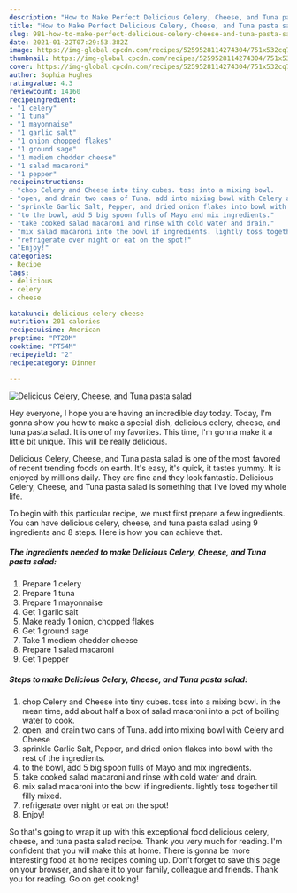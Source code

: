 ```yaml
---
description: "How to Make Perfect Delicious Celery, Cheese, and Tuna pasta salad"
title: "How to Make Perfect Delicious Celery, Cheese, and Tuna pasta salad"
slug: 981-how-to-make-perfect-delicious-celery-cheese-and-tuna-pasta-salad
date: 2021-01-22T07:29:53.382Z
image: https://img-global.cpcdn.com/recipes/5259528114274304/751x532cq70/delicious-celery-cheese-and-tuna-pasta-salad-recipe-main-photo.jpg
thumbnail: https://img-global.cpcdn.com/recipes/5259528114274304/751x532cq70/delicious-celery-cheese-and-tuna-pasta-salad-recipe-main-photo.jpg
cover: https://img-global.cpcdn.com/recipes/5259528114274304/751x532cq70/delicious-celery-cheese-and-tuna-pasta-salad-recipe-main-photo.jpg
author: Sophia Hughes
ratingvalue: 4.3
reviewcount: 14160
recipeingredient:
- "1 celery"
- "1 tuna"
- "1 mayonnaise"
- "1 garlic salt"
- "1 onion chopped flakes"
- "1 ground sage"
- "1 mediem chedder cheese"
- "1 salad macaroni"
- "1 pepper"
recipeinstructions:
- "chop Celery and Cheese into tiny cubes. toss into a mixing bowl.       in the mean time, add about half a box of salad macaroni into a pot of boiling water to cook."
- "open, and drain two cans of Tuna. add into mixing bowl with Celery and Cheese"
- "sprinkle Garlic Salt, Pepper, and dried onion flakes into bowl with the rest of the ingredients."
- "to the bowl, add 5 big spoon fulls of Mayo and mix ingredients."
- "take cooked salad macaroni and rinse with cold water and drain."
- "mix salad macaroni into the bowl if ingredients. lightly toss together till filly mixed."
- "refrigerate over night or eat on the spot!"
- "Enjoy!"
categories:
- Recipe
tags:
- delicious
- celery
- cheese

katakunci: delicious celery cheese 
nutrition: 201 calories
recipecuisine: American
preptime: "PT20M"
cooktime: "PT54M"
recipeyield: "2"
recipecategory: Dinner

---
```



![Delicious Celery, Cheese, and Tuna pasta salad](https://img-global.cpcdn.com/recipes/5259528114274304/751x532cq70/delicious-celery-cheese-and-tuna-pasta-salad-recipe-main-photo.jpg)

Hey everyone, I hope you are having an incredible day today. Today, I'm gonna show you how to make a special dish, delicious celery, cheese, and tuna pasta salad. It is one of my favorites. This time, I'm gonna make it a little bit unique. This will be really delicious.



Delicious Celery, Cheese, and Tuna pasta salad is one of the most favored of recent trending foods on earth. It's easy, it's quick, it tastes yummy. It is enjoyed by millions daily. They are fine and they look fantastic. Delicious Celery, Cheese, and Tuna pasta salad is something that I've loved my whole life.


To begin with this particular recipe, we must first prepare a few ingredients. You can have delicious celery, cheese, and tuna pasta salad using 9 ingredients and 8 steps. Here is how you can achieve that.

<!--inarticleads1-->

##### The ingredients needed to make Delicious Celery, Cheese, and Tuna pasta salad:

1. Prepare 1 celery
1. Prepare 1 tuna
1. Prepare 1 mayonnaise
1. Get 1 garlic salt
1. Make ready 1 onion, chopped flakes
1. Get 1 ground sage
1. Take 1 mediem chedder cheese
1. Prepare 1 salad macaroni
1. Get 1 pepper




<!--inarticleads2-->

##### Steps to make Delicious Celery, Cheese, and Tuna pasta salad:

1. chop Celery and Cheese into tiny cubes. toss into a mixing bowl.       in the mean time, add about half a box of salad macaroni into a pot of boiling water to cook.
1. open, and drain two cans of Tuna. add into mixing bowl with Celery and Cheese
1. sprinkle Garlic Salt, Pepper, and dried onion flakes into bowl with the rest of the ingredients.
1. to the bowl, add 5 big spoon fulls of Mayo and mix ingredients.
1. take cooked salad macaroni and rinse with cold water and drain.
1. mix salad macaroni into the bowl if ingredients. lightly toss together till filly mixed.
1. refrigerate over night or eat on the spot!
1. Enjoy!




So that's going to wrap it up with this exceptional food delicious celery, cheese, and tuna pasta salad recipe. Thank you very much for reading. I'm confident that you will make this at home. There is gonna be more interesting food at home recipes coming up. Don't forget to save this page on your browser, and share it to your family, colleague and friends. Thank you for reading. Go on get cooking!
